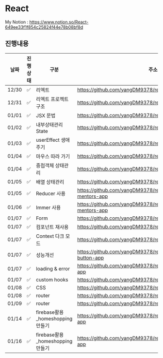 # React
My Notion : https://www.notion.so/React-649ee33f1f854c25824f44e78b08bf8d

## 진행내용
|날짜|진행상태|구분|주소|
|----|----|----|----|
|12/30|:white_check_mark:|리엑트|https://github.com/yangDM9378/react/tree/main/base-app|
|12/31|:white_check_mark:|리엑트 프로젝트 구조|https://github.com/yangDM9378/react/tree/main/base-app|
|01/01|:white_check_mark:|JSX 문법|https://github.com/yangDM9378/react/tree/main/base-app|
|01/02|:white_check_mark:|내부상태관리 State|https://github.com/yangDM9378/react/tree/main/base-app|
|01/03|:white_check_mark:|userEffect 생애주기|https://github.com/yangDM9378/react/tree/main/product-app|
|01/04|:white_check_mark:|마우스 따라 가기|https://github.com/yangDM9378/react/tree/main/mouse-app|
|01/04|:white_check_mark:|중첩객체 상태관리|https://github.com/yangDM9378/react/tree/main/mentor-app|
|01/05|:white_check_mark:|배열 상태관리|https://github.com/yangDM9378/react/tree/main/mentors-app|
|01/05|:white_check_mark:|Reducer 사용|https://github.com/yangDM9378/react/tree/main/reducer-mentors-app|
|01/06|:white_check_mark:|Immer 사용|https://github.com/yangDM9378/react/tree/main/immer-mentors-app|
|01/07|:white_check_mark:|Form|https://github.com/yangDM9378/react/tree/main/form-app|
|01/07|:white_check_mark:|컴포넌트 재사용|https://github.com/yangDM9378/react/tree/main/wrap-app|
|01/07|:white_check_mark:|Context 다크 모드|https://github.com/yangDM9378/react/tree/main/theme-app|
|01/07|:white_check_mark:|성능개선|https://github.com/yangDM9378/react/tree/main/mentors-button-app|
|01/07|:white_check_mark:|loading & error|https://github.com/yangDM9378/react/tree/main/loading-error-app|
|01/07|:white_check_mark:|custom hooks|https://github.com/yangDM9378/react/tree/main/hooks-app|
|01/08|:white_check_mark:|CSS|https://github.com/yangDM9378/react/tree/main/css-app|
|01/08|:white_check_mark:|router|https://github.com/yangDM9378/react/tree/main/router-app|
|01/09|:white_check_mark:|router|https://github.com/yangDM9378/react/tree/main/reactquery-app|
|01/14|:white_check_mark:|firebase활용_homeshopping 만들기|https://github.com/yangDM9378/react/tree/main/homeshopping-app|
|01/16|:white_check_mark:|firebase활용_homeshopping 만들기|https://github.com/yangDM9378/react/tree/main/homeshopping-app|
